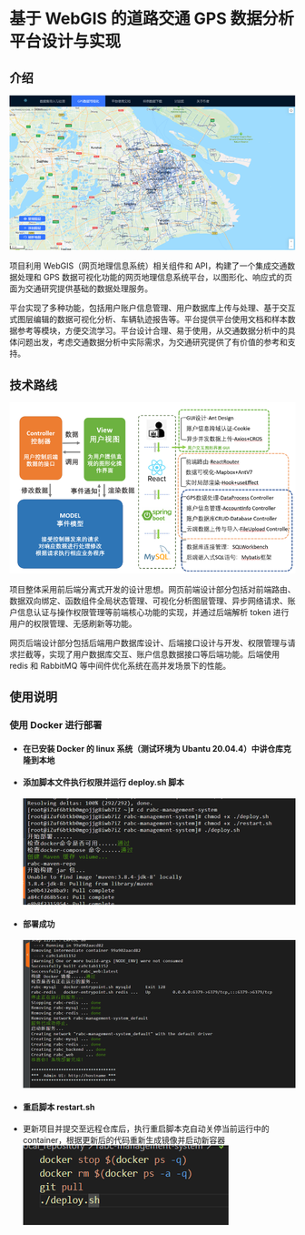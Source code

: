 # 基于 WebGIS 的道路交通 GPS 数据分析平台设计与实现

## 介绍

![alt text](image.png)

项目利用 WebGIS（网页地理信息系统）相关组件和 API，构建了一个集成交通数据处理和 GPS 数据可视化功能的网页地理信息系统平台，以图形化、响应式的页面为交通研究提供基础的数据处理服务。

平台实现了多种功能，包括用户账户信息管理、用户数据库上传与处理、基于交互式图层编辑的数据可视化分析、车辆轨迹报告等。平台提供平台使用文档和样本数据参考等模块，方便交流学习。平台设计合理、易于使用，从交通数据分析中的具体问题出发，考虑交通数据分析中实际需求，为交通研究提供了有价值的参考和支持。

## 技术路线

![alt text](image-2.png)

项目整体采用前后端分离式开发的设计思想。网页前端设计部分包括对前端路由、数据双向绑定、函数组件全局状态管理、可视化分析图层管理、异步网络请求、账户信息认证与操作权限管理等前端核心功能的实现，并通过后端解析 token 进行用户的权限管理、无感刷新等功能。

网页后端设计部分包括后端用户数据库设计、后端接口设计与开发、权限管理与请求拦截等，实现了用户数据库交互、账户信息数据接口等后端功能。后端使用 redis 和 RabbitMQ 等中间件优化系统在高并发场景下的性能。

## 使用说明

### 使用 Docker 进行部署

- #### 在已安装 Docker 的 linux 系统（测试环境为 Ubantu 20.04.4）中讲仓库克隆到本地
- #### 添加脚本文件执行权限并运行 deploy.sh 脚本
  ![alt text](image-3.png)
- #### 部署成功
  ![alt text](image-4.png)
- #### 重启脚本 restart.sh
- 更新项目并提交至远程仓库后，执行重启脚本克自动关停当前运行中的 container，根据更新后的代码重新生成镜像并启动新容器
  ![alt text](image-5.png)
